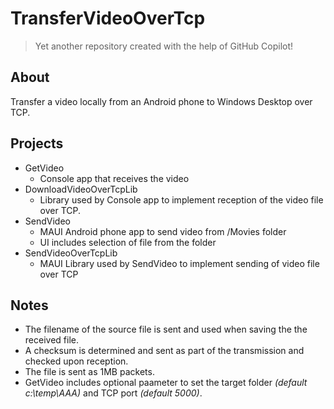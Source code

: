 # TransferVideoOverTcp

> Yet another repository created with the help of GitHub Copilot!

## About
Transfer a video locally from an Android phone to Windows Desktop over TCP.

## Projects
- GetVideo
  - Console app that receives the video
-  DownloadVideoOverTcpLib
    - Library used by Console app to implement reception of the video file over TCP.
- SendVideo
  - MAUI Android phone app to send video from /Movies folder
  - UI includes selection of file from the folder
- SendVideoOverTcpLib
  - MAUI Library used by SendVideo to implement sending of video file over TCP
 
## Notes
- The filename of the source file is sent and used when saving the the received file.
- A checksum is determined and sent as part of the transmission and checked upon reception.
- The file is sent as 1MB packets.
- GetVideo includes optional paameter to set the target folder _(default c:\temp\AAA)_ and TCP port _(default 5000)_.
